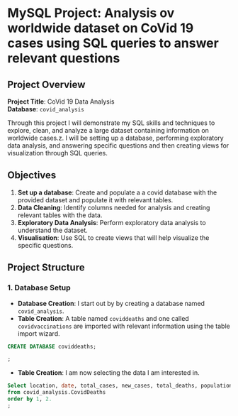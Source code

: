 # MySQL Project: Analysis ov worldwide dataset on CoVid 19 cases using SQL queries to answer relevant questions

## Project Overview

**Project Title**: CoVid 19 Data Analysis  
**Database**: `covid_analysis`

Through this project I will demonstrate my SQL skills and techniques to explore, clean, and analyze a large dataset containing information on worldwide cases.z. I will be setting up a database, performing exploratory data analysis, and answering specific questions and then creating views for visualization through SQL queries.

## Objectives

1. **Set up a database**: Create and populate a a covid database with the provided dataset and populate it with relevant tables.
2. **Data Cleaning**: Identify columns needed for analysis and creating relevant tables with the data.
3. **Exploratory Data Analysis**: Perform exploratory data analysis to understand the dataset.
4. **Visualisation**: Use SQL to create views that will help visualize the specific questions.

## Project Structure

### 1. Database Setup

- **Database Creation**: I start out by by creating a database named `covid_analysis`.
- **Table Creation**: A table named `coviddeaths` and one called `covidvaccinations` are imported with relevant information using the table import wizard.

```sql
CREATE DATABASE coviddeaths;

;
```
- **Table Creation**: I am now selecting the data I am interested in.

```sql
Select location, date, total_cases, new_cases, total_deaths, population
from covid_analysis.CovidDeaths
order by 1, 2.
;
```

